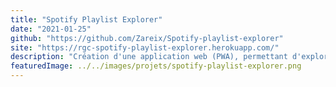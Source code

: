 ```yaml
---
title: "Spotify Playlist Explorer"
date: "2021-01-25"
github: "https://github.com/Zareix/Spotify-playlist-explorer"
site: "https://rgc-spotify-playlist-explorer.herokuapp.com/"
description: "Création d'une application web (PWA), permettant d'explorer ses playlists Spotify, leur contenu, et de trier ce dernier par genre."
featuredImage: ../../images/projets/spotify-playlist-explorer.png
---
```

